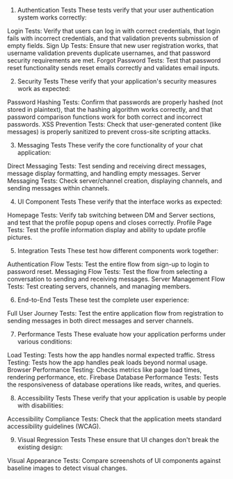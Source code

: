 1. Authentication Tests
These tests verify that your user authentication system works correctly:

Login Tests: Verify that users can log in with correct credentials, that login fails with incorrect credentials, and that validation prevents submission of empty fields.
Sign Up Tests: Ensure that new user registration works, that username validation prevents duplicate usernames, and that password security requirements are met.
Forgot Password Tests: Test that password reset functionality sends reset emails correctly and validates email inputs.

2. Security Tests
These verify that your application's security measures work as expected:

Password Hashing Tests: Confirm that passwords are properly hashed (not stored in plaintext), that the hashing algorithm works correctly, and that password comparison functions work for both correct and incorrect passwords.
XSS Prevention Tests: Check that user-generated content (like messages) is properly sanitized to prevent cross-site scripting attacks.

3. Messaging Tests
These verify the core functionality of your chat application:

Direct Messaging Tests: Test sending and receiving direct messages, message display formatting, and handling empty messages.
Server Messaging Tests: Check server/channel creation, displaying channels, and sending messages within channels.

4. UI Component Tests
These verify that the interface works as expected:

Homepage Tests: Verify tab switching between DM and Server sections, and test that the profile popup opens and closes correctly.
Profile Page Tests: Test the profile information display and ability to update profile pictures.

5. Integration Tests
These test how different components work together:

Authentication Flow Tests: Test the entire flow from sign-up to login to password reset.
Messaging Flow Tests: Test the flow from selecting a conversation to sending and receiving messages.
Server Management Flow Tests: Test creating servers, channels, and managing members.

6. End-to-End Tests
These test the complete user experience:

Full User Journey Tests: Test the entire application flow from registration to sending messages in both direct messages and server channels.

7. Performance Tests
These evaluate how your application performs under various conditions:

Load Testing: Tests how the app handles normal expected traffic.
Stress Testing: Tests how the app handles peak loads beyond normal usage.
Browser Performance Testing: Checks metrics like page load times, rendering performance, etc.
Firebase Database Performance Tests: Tests the responsiveness of database operations like reads, writes, and queries.

8. Accessibility Tests
These verify that your application is usable by people with disabilities:

Accessibility Compliance Tests: Check that the application meets standard accessibility guidelines (WCAG).

9. Visual Regression Tests
These ensure that UI changes don't break the existing design:

Visual Appearance Tests: Compare screenshots of UI components against baseline images to detect visual changes.
